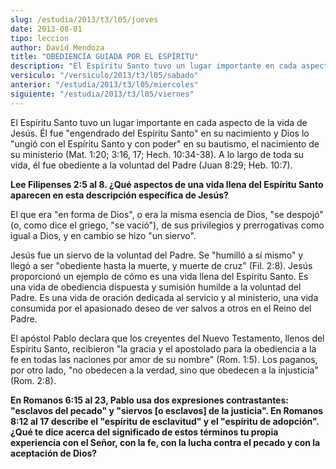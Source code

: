 ```yaml
---
slug: /estudia/2013/t3/l05/jueves
date: 2013-08-01
tipo: leccion
author: David Mendoza
title: "OBEDIENCIA GUIADA POR EL ESPÍRITU"
description: "El Espíritu Santo tuvo un lugar importante en cada aspecto de la vida de Jesús. Él fue 'engendrado del Espíritu Santo' en su nacimiento y Dios lo 'ungió con el Espíritu Santo y con poder' en su bautismo, el nacimiento de su ministerio. A lo largo de toda su vida, él fue obediente a la voluntad del Padre."
versiculo: "/versiculo/2013/t3/l05/sabado"
anterior: "/estudia/2013/t3/l05/miercoles"
siguiente: "/estudia/2013/t3/l05/viernes"
---
```


El Espíritu Santo tuvo un lugar importante en cada aspecto de la vida de Jesús. Él fue "engendrado del Espíritu Santo" en su nacimiento y Dios lo "ungió con el Espíritu Santo y con poder" en su bautismo, el nacimiento de su ministerio (Mat. 1:20; 3:16, 17; Hech. 10:34-38). A lo largo de toda su vida, él fue obediente a la voluntad del Padre (Juan 8:29; Heb. 10:7).

**Lee Filipenses 2:5 al 8. ¿Qué aspectos de una vida llena del Espíritu Santo aparecen en esta descripción específica de Jesús?**

El que era "en forma de Dios", o era la misma esencia de Dios, "se despojó" (o, como dice el griego, "se vació"), de sus privilegios y prerrogativas como igual a Dios, y en cambio se hizo "un siervo".

Jesús fue un siervo de la voluntad del Padre. Se "humilló a sí mismo" y llegó a ser "obediente hasta la muerte, y muerte de cruz" (Fil. 2:8). Jesús proporcionó un ejemplo de cómo es una vida llena del Espíritu Santo. Es una vida de obediencia dispuesta y sumisión humilde a la voluntad del Padre. Es una vida de oración dedicada al servicio y al ministerio, una vida consumida por el apasionado deseo de ver salvos a otros en el Reino del Padre.

El apóstol Pablo declara que los creyentes del Nuevo Testamento, llenos del Espíritu Santo, recibieron "la gracia y el apostolado para la obediencia a la fe en todas las naciones por amor de su nombre" (Rom. 1:5). Los paganos, por otro lado, "no obedecen a la verdad, sino que obedecen a la injusticia" (Rom. 2:8).

**En Romanos 6:15 al 23, Pablo usa dos expresiones contrastantes: "esclavos del pecado" y "siervos [o esclavos] de la justicia". En Romanos 8:12 al 17 describe el "espíritu de esclavitud" y el "espíritu de adopción". ¿Qué te dice acerca del significado de estos términos tu propia experiencia con el Señor, con la fe, con la lucha contra el pecado y con la aceptación de Dios?**
